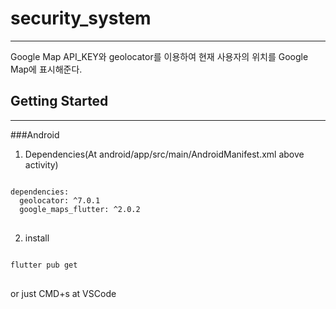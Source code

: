 # security_system
------------------------------------------
Google Map API_KEY와 geolocator를 이용하여 현재 사용자의 위치를
Google Map에 표시해준다.

## Getting Started
-------------------------------------------
###Android

1. Dependencies(At android/app/src/main/AndroidManifest.xml above activity)
<pre>
<code>
dependencies:
  geolocator: ^7.0.1
  google_maps_flutter: ^2.0.2
</code>
</pre>

2. install
<pre>
<code>
flutter pub get
</code>
</pre>

or just CMD+s at VSCode
